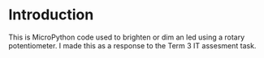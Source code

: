 # Introduction
This is MicroPython code used to brighten or dim an led using a rotary potentiometer. I made this as a response to the Term 3 IT assesment task.
